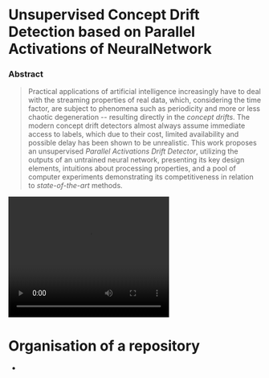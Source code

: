 # Unsupervised Concept Drift Detection based on Parallel Activations of NeuralNetwork

### Abstract

> Practical applications of artificial intelligence increasingly have to deal with the streaming properties of real data, which, considering the time factor, are subject to phenomena such as periodicity and more or less chaotic degeneration -- resulting directly in the *concept drifts*. The modern concept drift detectors almost always assume immediate access to labels, which due to their cost, limited availability and possible delay has been shown to be unrealistic. This work proposes an unsupervised *Parallel Activations Drift Detector*, utilizing the outputs of an untrained neural network, presenting its key design elements, intuitions about processing properties, and a pool of computer experiments demonstrating its competitiveness in relation to *state-of-the-art* methods.

<video width="320" height="240" autoplay>
  <source src="output.mp4" type="video/mp4">
</video>

# Organisation of a repository

- 